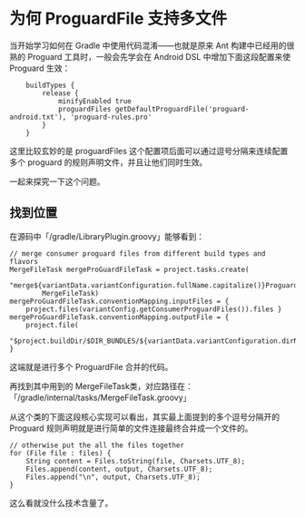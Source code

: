 # 为何 ProguardFile 支持多文件

当开始学习如何在 Gradle 中使用代码混淆——也就是原来 Ant 构建中已经用的很熟的 Proguard 工具时，一般会先学会在 Android DSL 中增加下面这段配置来使 Proguard 生效：

``` 
    buildTypes {
        release {
            minifyEnabled true
            proguardFiles getDefaultProguardFile('proguard-android.txt'), 'proguard-rules.pro'
        }
    }
```

这里比较玄妙的是 proguardFiles 这个配置项后面可以通过逗号分隔来连续配置多个 proguard 的规则声明文件，并且让他们同时生效。

一起来探究一下这个问题。

## 找到位置

在源码中「/gradle/LibraryPlugin.groovy」能够看到：

``` 
// merge consumer proguard files from different build types and flavors
MergeFileTask mergeProGuardFileTask = project.tasks.create(
        "merge${variantData.variantConfiguration.fullName.capitalize()}ProguardFiles",
        MergeFileTask)
mergeProGuardFileTask.conventionMapping.inputFiles = {
    project.files(variantConfig.getConsumerProguardFiles()).files }
mergeProGuardFileTask.conventionMapping.outputFile = {
    project.file(
            "$project.buildDir/$DIR_BUNDLES/${variantData.variantConfiguration.dirName}/$LibraryBundle.FN_PROGUARD_TXT")
}
```

这端就是进行多个 ProguardFile 合并的代码。

再找到其中用到的 MergeFileTask类，对应路径在：「/gradle/internal/tasks/MergeFileTask.groovy」

从这个类的下面这段核心实现可以看出，其实最上面提到的多个逗号分隔开的 Proguard 规则声明就是进行简单的文件连接最终合并成一个文件的。

``` 
// otherwise put the all the files together
for (File file : files) {
    String content = Files.toString(file, Charsets.UTF_8);
    Files.append(content, output, Charsets.UTF_8);
    Files.append("\n", output, Charsets.UTF_8);
}
```

这么看就没什么技术含量了。

